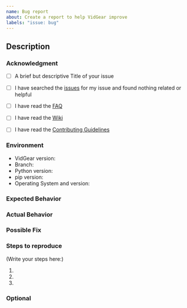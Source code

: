 ```yaml
---
name: Bug report
about: Create a report to help VidGear improve
labels: "issue: bug"
---
```


<!--
    Please note that your issue will be fixed much faster if you spend about
    half an hour preparing it, including the exact reproduction steps and a demo.

    If you're in a hurry or don't feel confident, it's fine to report bugs with
    less details, but this makes it less likely they'll get fixed soon.

    If the important info is missing we'll add the 'Needs more information' label 
    or may choose to close the issue until there is enough information provided.
-->

## Description
<!--- Provide a more detailed introduction to the issue itself, and why you consider it to be a bug -->


### Acknowledgment

<!--- By posting an issue you acknowledge the following: -->


- [ ] A brief but descriptive Title of your issue
- [ ] I have searched the [issues](https://github.com/abhiTronix/vidgear/issues) for my issue and found nothing related or helpful
- [ ] I have read the [FAQ](https://github.com/abhiTronix/vidgear/wiki/FAQ-&-Troubleshooting)
- [ ] I have read the [Wiki](https://github.com/abhiTronix/vidgear/wiki#vidgear)
- [ ] I have read the [Contributing Guidelines](https://github.com/abhiTronix/vidgear/blob/master/contributing.md)


### Environment

<!--- Include as many relevant details about the environment you experienced the bug in -->
* VidGear version:
* Branch: <!--- Master/Testing/Development/PyPi -->
* Python version:
* pip version:
* Operating System and version:

### Expected Behavior
<!--- Tell us what should happen -->

### Actual Behavior
<!--- Tell us what happens instead -->

### Possible Fix
<!--- Not obligatory, but suggest a fix or reason for the bug -->

### Steps to reproduce

<!--
  How would you describe your issue to someone who doesn’t know you or your project?
  Try to write a sequence of steps that anybody can repeat to see the issue.
-->

(Write your steps here:)

1. 
2. 
3. 


### Optional

<!--- Provide screenshots where appropriate -->

